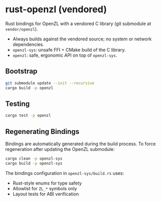 # rust-openzl (vendored)

Rust bindings for OpenZL with a vendored C library (git submodule at `vendor/openzl`).

- Always builds against the vendored source; no system or network dependencies.
- `openzl-sys`: unsafe FFI + CMake build of the C library.
- `openzl`: safe, ergonomic API on top of `openzl-sys`.

## Bootstrap

```bash
git submodule update --init --recursive
cargo build -p openzl
```

## Testing

```bash
cargo test -p openzl
```

## Regenerating Bindings

Bindings are automatically generated during the build process. To force regeneration after updating the OpenZL submodule:

```bash
cargo clean -p openzl-sys
cargo build -p openzl-sys
```

The bindings configuration in `openzl-sys/build.rs` uses:
- Rust-style enums for type safety
- Allowlist for `ZL_*` symbols only
- Layout tests for ABI verification

